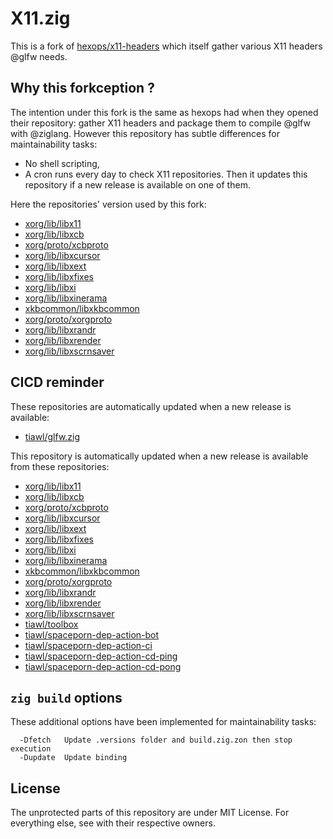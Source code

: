 # X11.zig

This is a fork of [hexops/x11-headers](https://github.com/hexops/x11-headers) which itself gather various X11 headers @glfw needs.

## Why this forkception ?

The intention under this fork is the same as hexops had when they opened their repository: gather X11 headers and package them to compile @glfw with @ziglang.
However this repository has subtle differences for maintainability tasks:
* No shell scripting,
* A cron runs every day to check X11 repositories. Then it updates this repository if a new release is available on one of them.

Here the repositories' version used by this fork:
* [xorg/lib/libx11](https://github.com/tiawl/X11.zig/blob/trunk/.versions/X11)
* [xorg/lib/libxcb](https://github.com/tiawl/X11.zig/blob/trunk/.versions/xcb)
* [xorg/proto/xcbproto](https://github.com/tiawl/X11.zig/blob/trunk/.versions/xcbproto)
* [xorg/lib/libxcursor](https://github.com/tiawl/X11.zig/blob/trunk/.versions/Xcursor)
* [xorg/lib/libxext](https://github.com/tiawl/X11.zig/blob/trunk/.versions/Xext)
* [xorg/lib/libxfixes](https://github.com/tiawl/X11.zig/blob/trunk/.versions/Xfixes)
* [xorg/lib/libxi](https://github.com/tiawl/X11.zig/blob/trunk/.versions/Xi)
* [xorg/lib/libxinerama](https://github.com/tiawl/X11.zig/blob/trunk/.versions/Xinerama)
* [xkbcommon/libxkbcommon](https://github.com/tiawl/X11.zig/blob/trunk/.versions/xkbcommon)
* [xorg/proto/xorgproto](https://github.com/tiawl/X11.zig/blob/trunk/.versions/xorgproto)
* [xorg/lib/libxrandr](https://github.com/tiawl/X11.zig/blob/trunk/.versions/Xrandr)
* [xorg/lib/libxrender](https://github.com/tiawl/X11.zig/blob/trunk/.versions/Xrender)
* [xorg/lib/libxscrnsaver](https://github.com/tiawl/X11.zig/blob/trunk/.versions/XScrnSaver)

## CICD reminder

These repositories are automatically updated when a new release is available:
* [tiawl/glfw.zig](https://github.com/tiawl/glfw.zig)

This repository is automatically updated when a new release is available from these repositories:
* [xorg/lib/libx11](https://gitlab.freedesktop.org/xorg/lib/libx11)
* [xorg/lib/libxcb](https://gitlab.freedesktop.org/xorg/lib/libxcb)
* [xorg/proto/xcbproto](https://gitlab.freedesktop.org/xorg/proto/xcbproto)
* [xorg/lib/libxcursor](https://gitlab.freedesktop.org/xorg/lib/libxcursor)
* [xorg/lib/libxext](https://gitlab.freedesktop.org/xorg/lib/libxext)
* [xorg/lib/libxfixes](https://gitlab.freedesktop.org/xorg/lib/libxfixes)
* [xorg/lib/libxi](https://gitlab.freedesktop.org/xorg/lib/libxi)
* [xorg/lib/libxinerama](https://gitlab.freedesktop.org/xorg/lib/libxinerama)
* [xkbcommon/libxkbcommon](https://gitlab.freedesktop.org/xkbcommon/libxkbcommon)
* [xorg/proto/xorgproto](https://gitlab.freedesktop.org/xorg/proto/xorgproto)
* [xorg/lib/libxrandr](https://gitlab.freedesktop.org/xorg/lib/libxrandr)
* [xorg/lib/libxrender](https://gitlab.freedesktop.org/xorg/lib/libxrender)
* [xorg/lib/libxscrnsaver](https://gitlab.freedesktop.org/xorg/lib/libxscrnsaver)
* [tiawl/toolbox](https://github.com/tiawl/toolbox)
* [tiawl/spaceporn-dep-action-bot](https://github.com/tiawl/spaceporn-dep-action-bot)
* [tiawl/spaceporn-dep-action-ci](https://github.com/tiawl/spaceporn-dep-action-ci)
* [tiawl/spaceporn-dep-action-cd-ping](https://github.com/tiawl/spaceporn-dep-action-cd-ping)
* [tiawl/spaceporn-dep-action-cd-pong](https://github.com/tiawl/spaceporn-dep-action-cd-pong)

## `zig build` options

These additional options have been implemented for maintainability tasks:
```
  -Dfetch   Update .versions folder and build.zig.zon then stop execution
  -Dupdate  Update binding
```

## License

The unprotected parts of this repository are under MIT License. For everything else, see with their respective owners.

